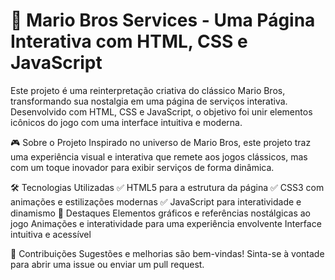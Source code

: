 <h1>🚀 Mario Bros Services - Uma Página Interativa com HTML, CSS e JavaScript</h1>
Este projeto é uma reinterpretação criativa do clássico Mario Bros, transformando sua nostalgia em uma página de serviços interativa. Desenvolvido com HTML, CSS e JavaScript, o objetivo foi unir elementos icônicos do jogo com uma interface intuitiva e moderna.

🎮 Sobre o Projeto
Inspirado no universo de Mario Bros, este projeto traz uma experiência visual e interativa que remete aos jogos clássicos, mas com um toque inovador para exibir serviços de forma dinâmica.

🛠️ Tecnologias Utilizadas
✅ HTML5 para a estrutura da página
✅ CSS3 com animações e estilizações modernas
✅ JavaScript para interatividade e dinamismo
🌟 Destaques
Elementos gráficos e referências nostálgicas ao jogo
Animações e interatividade para uma experiência envolvente
Interface intuitiva e acessível

📢 Contribuições
Sugestões e melhorias são bem-vindas! Sinta-se à vontade para abrir uma issue ou enviar um pull request.


